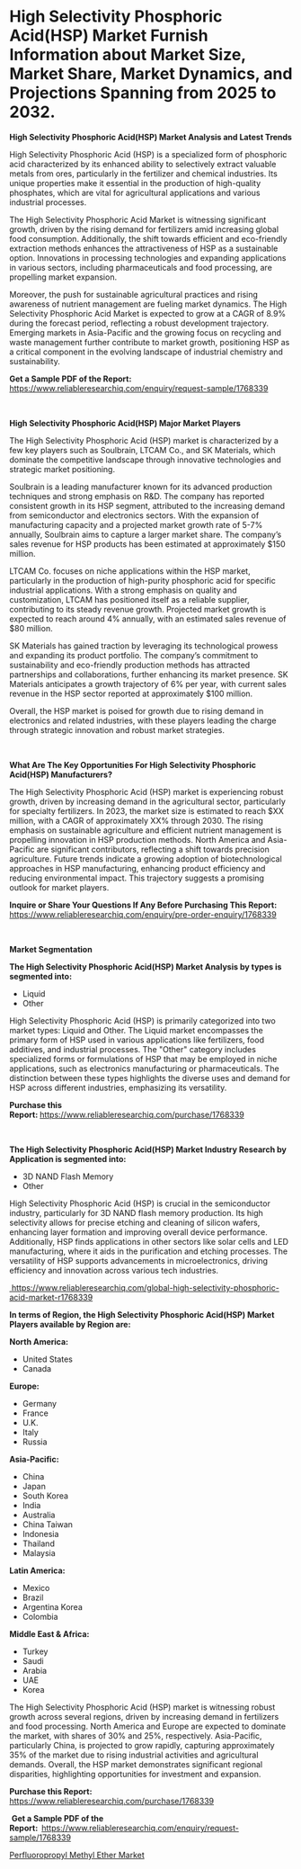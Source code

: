 <p><h1>High Selectivity Phosphoric Acid(HSP) Market Furnish Information about Market Size, Market Share, Market Dynamics, and Projections Spanning from 2025 to 2032.</h1></p><p><strong>High Selectivity Phosphoric Acid(HSP) Market Analysis and Latest Trends</strong></p>
<p><p>High Selectivity Phosphoric Acid (HSP) is a specialized form of phosphoric acid characterized by its enhanced ability to selectively extract valuable metals from ores, particularly in the fertilizer and chemical industries. Its unique properties make it essential in the production of high-quality phosphates, which are vital for agricultural applications and various industrial processes.</p><p>The High Selectivity Phosphoric Acid Market is witnessing significant growth, driven by the rising demand for fertilizers amid increasing global food consumption. Additionally, the shift towards efficient and eco-friendly extraction methods enhances the attractiveness of HSP as a sustainable option. Innovations in processing technologies and expanding applications in various sectors, including pharmaceuticals and food processing, are propelling market expansion.</p><p>Moreover, the push for sustainable agricultural practices and rising awareness of nutrient management are fueling market dynamics. The High Selectivity Phosphoric Acid Market is expected to grow at a CAGR of 8.9% during the forecast period, reflecting a robust development trajectory. Emerging markets in Asia-Pacific and the growing focus on recycling and waste management further contribute to market growth, positioning HSP as a critical component in the evolving landscape of industrial chemistry and sustainability.</p></p>
<p><strong>Get a Sample PDF of the Report:&nbsp;</strong> <a href="https://www.reliableresearchiq.com/enquiry/request-sample/1768339?utm_campaign=3513&utm_medium=2&utm_source=Github&utm_content=ia&utm_term=03042025&utm_id=high-selectivity-phosphoric-acidhsp">https://www.reliableresearchiq.com/enquiry/request-sample/1768339</a></p>
<p>&nbsp;</p>
<p><strong>High Selectivity Phosphoric Acid(HSP) Major Market Players</strong></p>
<p><p>The High Selectivity Phosphoric Acid (HSP) market is characterized by a few key players such as Soulbrain, LTCAM Co., and SK Materials, which dominate the competitive landscape through innovative technologies and strategic market positioning.</p><p>Soulbrain is a leading manufacturer known for its advanced production techniques and strong emphasis on R&D. The company has reported consistent growth in its HSP segment, attributed to the increasing demand from semiconductor and electronics sectors. With the expansion of manufacturing capacity and a projected market growth rate of 5-7% annually, Soulbrain aims to capture a larger market share. The company’s sales revenue for HSP products has been estimated at approximately $150 million.</p><p>LTCAM Co. focuses on niche applications within the HSP market, particularly in the production of high-purity phosphoric acid for specific industrial applications. With a strong emphasis on quality and customization, LTCAM has positioned itself as a reliable supplier, contributing to its steady revenue growth. Projected market growth is expected to reach around 4% annually, with an estimated sales revenue of $80 million.</p><p>SK Materials has gained traction by leveraging its technological prowess and expanding its product portfolio. The company’s commitment to sustainability and eco-friendly production methods has attracted partnerships and collaborations, further enhancing its market presence. SK Materials anticipates a growth trajectory of 6% per year, with current sales revenue in the HSP sector reported at approximately $100 million.</p><p>Overall, the HSP market is poised for growth due to rising demand in electronics and related industries, with these players leading the charge through strategic innovation and robust market strategies.</p></p>
<p>&nbsp;</p>
<p><strong>What Are The Key Opportunities For High Selectivity Phosphoric Acid(HSP) Manufacturers?</strong></p>
<p><p>The High Selectivity Phosphoric Acid (HSP) market is experiencing robust growth, driven by increasing demand in the agricultural sector, particularly for specialty fertilizers. In 2023, the market size is estimated to reach $XX million, with a CAGR of approximately XX% through 2030. The rising emphasis on sustainable agriculture and efficient nutrient management is propelling innovation in HSP production methods. North America and Asia-Pacific are significant contributors, reflecting a shift towards precision agriculture. Future trends indicate a growing adoption of biotechnological approaches in HSP manufacturing, enhancing product efficiency and reducing environmental impact. This trajectory suggests a promising outlook for market players.</p></p>
<p><strong>Inquire or Share Your Questions If Any Before Purchasing This Report:</strong> <a href="https://www.reliableresearchiq.com/enquiry/pre-order-enquiry/1768339?utm_campaign=3513&utm_medium=2&utm_source=Github&utm_content=ia&utm_term=03042025&utm_id=high-selectivity-phosphoric-acidhsp">https://www.reliableresearchiq.com/enquiry/pre-order-enquiry/1768339</a></p>
<p>&nbsp;</p>
<p><strong>Market Segmentation</strong></p>
<p><strong>The High Selectivity Phosphoric Acid(HSP) Market Analysis by types is segmented into:</strong></p>
<p><ul><li>Liquid</li><li>Other</li></ul></p>
<p><p>High Selectivity Phosphoric Acid (HSP) is primarily categorized into two market types: Liquid and Other. The Liquid market encompasses the primary form of HSP used in various applications like fertilizers, food additives, and industrial processes. The "Other" category includes specialized forms or formulations of HSP that may be employed in niche applications, such as electronics manufacturing or pharmaceuticals. The distinction between these types highlights the diverse uses and demand for HSP across different industries, emphasizing its versatility.</p></p>
<p><strong>Purchase this Report:&nbsp;</strong><a href="https://www.reliableresearchiq.com/purchase/1768339?utm_campaign=3513&utm_medium=2&utm_source=Github&utm_content=ia&utm_term=03042025&utm_id=high-selectivity-phosphoric-acidhsp">https://www.reliableresearchiq.com/purchase/1768339</a></p>
<p>&nbsp;</p>
<p><strong>The High Selectivity Phosphoric Acid(HSP) Market Industry Research by Application is segmented into:</strong></p>
<p><ul><li>3D NAND Flash Memory</li><li>Other</li></ul></p>
<p><p>High Selectivity Phosphoric Acid (HSP) is crucial in the semiconductor industry, particularly for 3D NAND flash memory production. Its high selectivity allows for precise etching and cleaning of silicon wafers, enhancing layer formation and improving overall device performance. Additionally, HSP finds applications in other sectors like solar cells and LED manufacturing, where it aids in the purification and etching processes. The versatility of HSP supports advancements in microelectronics, driving efficiency and innovation across various tech industries.</p></p>
<p><a href="https://www.reliableresearchiq.com/global-high-selectivity-phosphoric-acid-market-r1768339?utm_campaign=3513&utm_medium=2&utm_source=Github&utm_content=ia&utm_term=03042025&utm_id=high-selectivity-phosphoric-acidhsp">&nbsp;https://www.reliableresearchiq.com/global-high-selectivity-phosphoric-acid-market-r1768339</a></p>
<p><strong>In terms of Region, the High Selectivity Phosphoric Acid(HSP) Market Players available by Region are:</strong></p>
<p>
    <p> <strong> North America: </strong>
        <ul>
            <li>United States</li>
            <li>Canada</li>
        </ul>
        </p> 
    <p> <strong> Europe: </strong>
        <ul>
            <li>Germany</li>
            <li>France</li>
            <li>U.K.</li>
            <li>Italy</li>
            <li>Russia</li>
        </ul>
        </p> 
    <p> <strong> Asia-Pacific: </strong>
        <ul>
            <li>China</li>
            <li>Japan</li>
            <li>South Korea</li>
            <li>India</li>
            <li>Australia</li>
            <li>China Taiwan</li>
            <li>Indonesia</li>
            <li>Thailand</li>
            <li>Malaysia</li>
        </ul>
        </p> 
    <p> <strong> Latin America: </strong>
        <ul>
            <li>Mexico</li>
            <li>Brazil</li>
            <li>Argentina Korea</li>
            <li>Colombia</li>
        </ul>
        </p> 
    <p> <strong> Middle East & Africa: </strong>
        <ul>
            <li>Turkey</li>
            <li>Saudi</li>
            <li>Arabia</li>
            <li>UAE</li>
            <li>Korea</li>
        </ul>
    </p>
    </p>
<p><p>The High Selectivity Phosphoric Acid (HSP) market is witnessing robust growth across several regions, driven by increasing demand in fertilizers and food processing. North America and Europe are expected to dominate the market, with shares of 30% and 25%, respectively. Asia-Pacific, particularly China, is projected to grow rapidly, capturing approximately 35% of the market due to rising industrial activities and agricultural demands. Overall, the HSP market demonstrates significant regional disparities, highlighting opportunities for investment and expansion.</p></p>
<p><strong>Purchase this Report: </strong><a href="https://www.reliableresearchiq.com/purchase/1768339?utm_campaign=3513&utm_medium=2&utm_source=Github&utm_content=ia&utm_term=03042025&utm_id=high-selectivity-phosphoric-acidhsp">https://www.reliableresearchiq.com/purchase/1768339</a></p>
<p>&nbsp;<strong>Get a Sample PDF of the Report:&nbsp;&nbsp;</strong><a href="https://www.reliableresearchiq.com/enquiry/request-sample/1768339?utm_campaign=3513&utm_medium=2&utm_source=Github&utm_content=ia&utm_term=03042025&utm_id=high-selectivity-phosphoric-acidhsp">https://www.reliableresearchiq.com/enquiry/request-sample/1768339</a></p>
<p><strong></strong></p>
<p><p><a href="https://github.com/daleogrando/Market-Research-Report-List-1/blob/main/perfluoropropyl-methyl-ether-market.md?utm_campaign=3513&utm_medium=2&utm_source=Github&utm_content=ia&utm_term=03042025&utm_id=high-selectivity-phosphoric-acidhsp">Perfluoropropyl Methyl Ether Market</a></p></p>